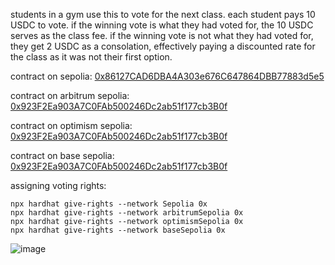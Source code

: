 students in a gym use this to vote for the next class. each student pays 10 USDC to vote. if the winning vote is what they had voted for, the 10 USDC serves as the class fee. if the winning vote is not what they had voted for, they get 2 USDC as a consolation, effectively paying a discounted rate for the class as it was not their first option.

contract on sepolia:
[0x86127CAD6DBA4A303e676C647864DBB77883d5e5](https://sepolia.etherscan.io/address/0x86127cad6dba4a303e676c647864dbb77883d5e5)

contract on arbitrum sepolia: [0x923F2Ea903A7C0FAb500246Dc2ab51f177cb3B0f](https://sepolia.arbiscan.io/address/0x923f2ea903a7c0fab500246dc2ab51f177cb3b0f)

contract on optimism sepolia: [0x923F2Ea903A7C0FAb500246Dc2ab51f177cb3B0f](https://sepolia-optimism.etherscan.io/address/0x923f2ea903a7c0fab500246dc2ab51f177cb3b0f)

contract on base sepolia: [0x923F2Ea903A7C0FAb500246Dc2ab51f177cb3B0f](https://sepolia.basescan.org/address/0x923f2ea903a7c0fab500246dc2ab51f177cb3b0f) 


assigning voting rights:
```
npx hardhat give-rights --network Sepolia 0x
npx hardhat give-rights --network arbitrumSepolia 0x
npx hardhat give-rights --network optimismSepolia 0x
npx hardhat give-rights --network baseSepolia 0x
```
![image](https://github.com/user-attachments/assets/e1f68fb7-d12d-4b37-a156-374b9b17332a)
